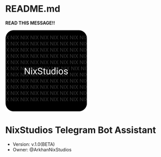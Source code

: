 # README.md
**READ THIS MESSAGE!!**


![NixStudios Logo](https://github.com/ArkhanNixStudios/NixStudiosBot/blob/main/docs/icon.png)
# NixStudios Telegram Bot Assistant
* Version: v.1.0(BETA)
* Owner: @ArkhanNixStudios
